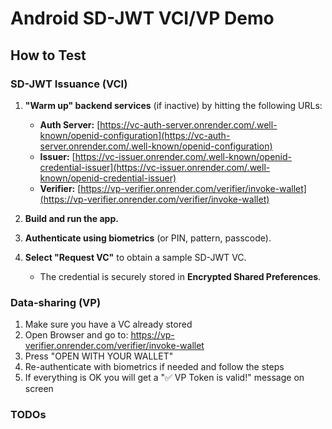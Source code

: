 # Android SD-JWT VCI/VP Demo

## How to Test

### SD-JWT Issuance (VCI)

1. **"Warm up" backend services** (if inactive) by hitting the following URLs:
    - **Auth Server:** [https://vc-auth-server.onrender.com/.well-known/openid-configuration](https://vc-auth-server.onrender.com/.well-known/openid-configuration)
    - **Issuer:** [https://vc-issuer.onrender.com/.well-known/openid-credential-issuer](https://vc-issuer.onrender.com/.well-known/openid-credential-issuer)
    - **Verifier:** [https://vp-verifier.onrender.com/verifier/invoke-wallet](https://vp-verifier.onrender.com/verifier/invoke-wallet)

2. **Build and run the app.**

3. **Authenticate using biometrics** (or PIN, pattern, passcode).

4. **Select "Request VC"** to obtain a sample SD-JWT VC.
    - The credential is securely stored in **Encrypted Shared Preferences**.


### Data-sharing (VP)

1. Make sure you have a VC already stored
2. Open Browser and go to: https://vp-verifier.onrender.com/verifier/invoke-wallet
3. Press "OPEN WITH YOUR WALLET"
4. Re-authenticate with biometrics if needed and follow the steps
5. If everything is OK you will get a "✅ VP Token is valid!" message on screen

### TODOs